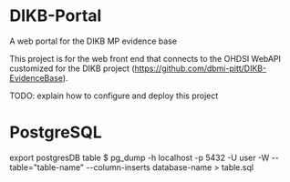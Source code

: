 # DIKB-Portal
A web portal for the DIKB MP evidence base

This project is for the web front end that connects to the OHDSI WebAPI customized for the DIKB project (https://github.com/dbmi-pitt/DIKB-EvidenceBase).

TODO: explain how to configure and deploy this project


# PostgreSQL 

export postgresDB table
$ pg_dump -h localhost -p 5432 -U user -W --table="table-name" --column-inserts database-name > table.sql
